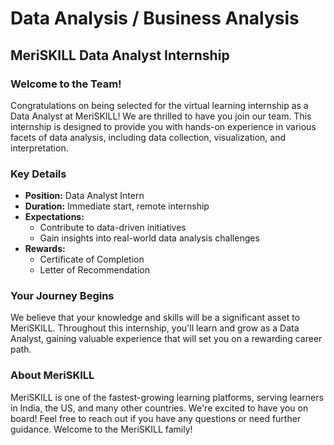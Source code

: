 # Data Analysis / Business Analysis

## MeriSKILL Data Analyst Internship

### Welcome to the Team!
Congratulations on being selected for the virtual learning internship as a Data Analyst at MeriSKILL! We are thrilled to have you join our team. This internship is designed to provide you with hands-on experience in various facets of data analysis, including data collection, visualization, and interpretation.

### Key Details

- **Position:** Data Analyst Intern
- **Duration:** Immediate start, remote internship
- **Expectations:**
  - Contribute to data-driven initiatives
  - Gain insights into real-world data analysis challenges
- **Rewards:**
  - Certificate of Completion
  - Letter of Recommendation

### Your Journey Begins

We believe that your knowledge and skills will be a significant asset to MeriSKILL. Throughout this internship, you'll learn and grow as a Data Analyst, gaining valuable experience that will set you on a rewarding career path.

### About MeriSKILL

MeriSKILL is one of the fastest-growing learning platforms, serving learners in India, the US, and many other countries. We're excited to have you on board!
Feel free to reach out if you have any questions or need further guidance. Welcome to the MeriSKILL family!
